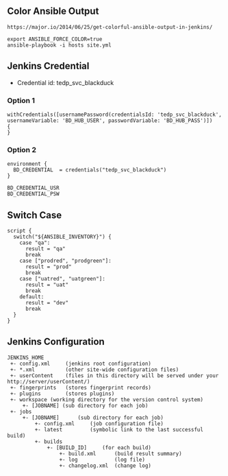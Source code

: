 ## Color Ansible Output
    
    https://major.io/2014/06/25/get-colorful-ansible-output-in-jenkins/
    
    export ANSIBLE_FORCE_COLOR=true
    ansible-playbook -i hosts site.yml

## Jenkins Credential

- Credential id: tedp_svc_blackduck

### Option 1
    withCredentials([usernamePassword(credentialsId: 'tedp_svc_blackduck', 
    usernameVariable: 'BD_HUB_USER', passwordVariable: 'BD_HUB_PASS')]) 
    {
    }         

### Option 2

    environment {
      BD_CREDENTIAL  = credentials("tedp_svc_blackduck")
    }

    BD_CREDENTIAL_USR
    BD_CREDENTIAL_PSW
  
## Switch Case

    script {
      switch("${ANSIBLE_INVENTORY}") {
        case "qa":
          result = "qa"
          break
        case ["prodred", "prodgreen"]:
          result = "prod"
          break
        case ["uatred", "uatgreen"]:
          result = "uat"
          break
        default:
          result = "dev"
          break
      }
    }
        
## Jenkins Configuration

    JENKINS_HOME
     +- config.xml     (jenkins root configuration)
     +- *.xml          (other site-wide configuration files)
     +- userContent    (files in this directory will be served under your http://server/userContent/)
     +- fingerprints   (stores fingerprint records)
     +- plugins        (stores plugins)
     +- workspace (working directory for the version control system)
         +- [JOBNAME] (sub directory for each job)
     +- jobs
         +- [JOBNAME]      (sub directory for each job)
             +- config.xml     (job configuration file)
             +- latest         (symbolic link to the last successful build)
             +- builds
                 +- [BUILD_ID]     (for each build)
                     +- build.xml      (build result summary)
                     +- log            (log file)
                     +- changelog.xml  (change log)  
